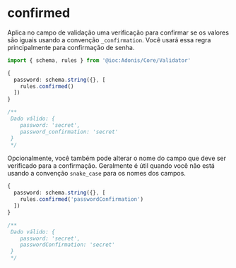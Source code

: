 # confirmed
Aplica no campo de validação uma verificação para confirmar se os valores são iguais usando a convenção `_confirmation`. Você usará essa regra principalmente para confirmação de senha.

```ts
import { schema, rules } from '@ioc:Adonis/Core/Validator'

{
  password: schema.string({}, [
    rules.confirmed()
  ])
}

/**
 Dado válido: {
    password: 'secret',
    password_confirmation: 'secret'
 }
 */
 ```
 
Opcionalmente, você também pode alterar o nome do campo que deve ser verificado para a confirmação. Geralmente é útil quando você não está usando a convenção `snake_case` para os nomes dos campos.

```ts
{
  password: schema.string({}, [
    rules.confirmed('passwordConfirmation')
  ])
}

/**
 Dado válido: {
    password: 'secret',
    passwordConfirmation: 'secret'
 }
 */
 ```
 
